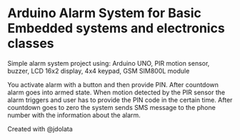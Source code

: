 # Arduino Alarm System for Basic Embedded systems and electronics classes

Simple alarm system project using:
Arduino UNO, PIR motion sensor, buzzer,  LCD 16x2 display, 4x4 keypad, GSM SIM800L module

You activate alarm with a button and then provide PIN. After countdown alarm goes into armed state.
When motion detected by the PIR sensor the alarm triggers and user has to provide the PIN code in the certain time.
After countdown goes to zero the system sends SMS message to the phone number with the information about the alarm.

Created with @jdolata
